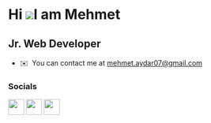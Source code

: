 Hi ![](https://user-images.githubusercontent.com/18350557/176309783-0785949b-9127-417c-8b55-ab5a4333674e.gif)I am Mehmet
==============================================================================================================================

Jr. Web Developer
--------------------

* ✉️  You can contact me at [mehmet.aydar07@gmail.com](mailto:mehmet.aydar07@gmail.com)

### Socials

<p align="left"> <a href="https://www.codepen.io/QXyGeN" target="_blank" rel="noreferrer"><img src="https://raw.githubusercontent.com/danielcranney/readme-generator/main/public/icons/socials/codepen-dark.svg" width="32" height="32" /></a> <a href="https://www.github.com/MehmetAydar01" target="_blank" rel="noreferrer"><img src="https://raw.githubusercontent.com/danielcranney/readme-generator/main/public/icons/socials/github-dark.svg" width="32" height="32" /></a> <a href="https://www.linkedin.com/in/mehmetaydar" target="_blank" rel="noreferrer"><img src="https://raw.githubusercontent.com/danielcranney/readme-generator/main/public/icons/socials/linkedin.svg" width="32" height="32" /></a>
